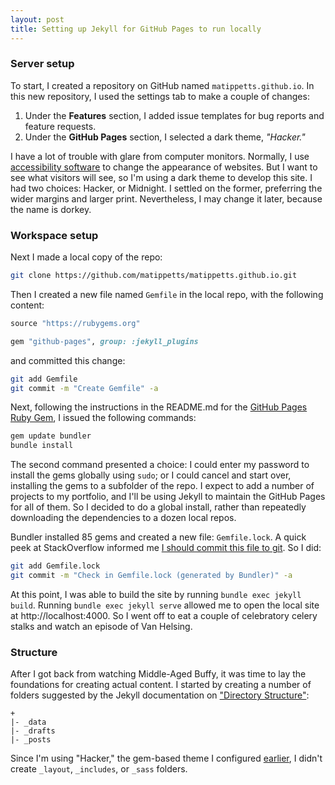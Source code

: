 ```yaml
---
layout: post
title: Setting up Jekyll for GitHub Pages to run locally
---
```

### <span id="settings">Server setup</span>

To start, I created a repository on GitHub named `matippetts.github.io`. In this new repository, I used the settings tab to make a couple of changes:
1. Under the **Features** section, I added issue templates for bug reports and feature requests.
2. Under the **GitHub Pages** section, I selected a dark theme, _"Hacker."_

<aside>

I have a lot of trouble with glare from computer monitors. Normally, I use [accessibility software](https://github.com/darkreader/darkreader) to change the appearance of websites. But I want to see what visitors will see, so I'm using a dark theme to develop this site. I had two choices: Hacker, or Midnight. I settled on the former, preferring the wider margins and larger print. Nevertheless, I may change it later, because the name is dorkey.

</aside>

### <span id="local">Workspace setup</span>

Next I made a local copy of the repo: 
``` bash
git clone https://github.com/matippetts/matippetts.github.io.git
``` 
Then I created a new file named `Gemfile` in the local repo, with the following content:
``` ruby
source "https://rubygems.org"

gem "github-pages", group: :jekyll_plugins
```
and committed this change:
``` bash
git add Gemfile
git commit -m "Create Gemfile" -a
``` 

Next, following the instructions in the README.md for the [GitHub Pages Ruby Gem](https://github.com/github/pages-gem), I issued the following commands:
``` bash
gem update bundler
bundle install
```
The second command presented a choice: I could enter my password to install the gems globally using `sudo`; or I could cancel and start over, installing the gems to a subfolder of the repo. I expect to add a number of projects to my portfolio, and I'll be using Jekyll to maintain the GitHub Pages for all of them. So I decided to do a global install, rather than repeatedly downloading the dependencies to a dozen local repos.

Bundler installed 85 gems and created a new file: `Gemfile.lock`. A quick peek at StackOverflow informed me [I should commit this file to git](https://stackoverflow.com/a/4151540/6092135). So I did:
``` bash
git add Gemfile.lock
git commit -m "Check in Gemfile.lock (generated by Bundler)" -a
```
At this point, I was able to build the site by running `bundle exec jekyll build`. Running `bundle exec jekyll serve` allowed me to open the local site at http://localhost:4000. So I went off to eat a couple of celebratory celery stalks and watch an episode of Van Helsing.

### <span id="structure">Structure</span>

After I got back from watching Middle-Aged Buffy, it was time to lay the foundations for creating actual content. I started by creating a number of folders suggested by the Jekyll documentation on ["Directory Structure"](https://jekyllrb.com/docs/structure/):
```
+
|- _data
|- _drafts
|- _posts
```

<aside>

Since I'm using "Hacker," the gem-based theme I configured [earlier](#settings), I didn't create `_layout`, `_includes`, or `_sass` folders.

</aside>

